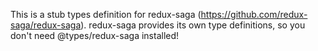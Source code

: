 This is a stub types definition for redux-saga (https://github.com/redux-saga/redux-saga).
redux-saga provides its own type definitions, so you don't need @types/redux-saga installed!